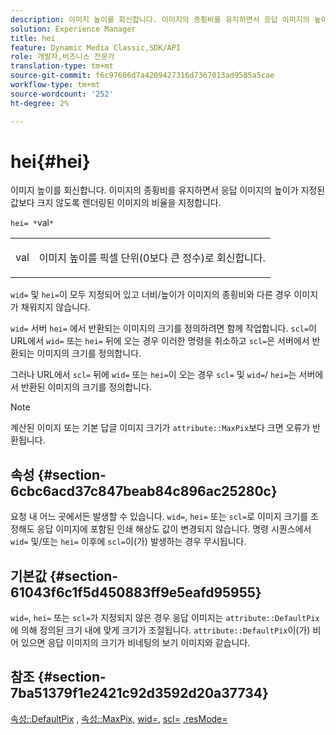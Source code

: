 ```yaml
---
description: 이미지 높이를 회신합니다. 이미지의 종횡비를 유지하면서 응답 이미지의 높이가 지정된 값보다 크지 않도록 렌더링된 이미지의 비율을 지정합니다.
solution: Experience Manager
title: hei
feature: Dynamic Media Classic,SDK/API
role: 개발자,비즈니스 전문가
translation-type: tm+mt
source-git-commit: f6c97606d7a4209427316d7367013ad9585a5cae
workflow-type: tm+mt
source-wordcount: '252'
ht-degree: 2%

---
```



# hei{#hei}

이미지 높이를 회신합니다. 이미지의 종횡비를 유지하면서 응답 이미지의 높이가 지정된 값보다 크지 않도록 렌더링된 이미지의 비율을 지정합니다.

`hei= *`val`*`

<table id="simpletable_C3A31CA539DC4D9F8BE50290D1AFA5CA"> 
 <tr class="strow"> 
  <td class="stentry"> <p><span class="codeph"> <span class="varname"> val</span> </span> </p></td> 
  <td class="stentry"> <p>이미지 높이를 픽셀 단위(0보다 큰 정수)로 회신합니다. </p></td> 
 </tr> 
</table>

`wid=` 및 `hei=`이 모두 지정되어 있고 너비/높이가 이미지의 종횡비와 다른 경우 이미지가 채워지지 않습니다.

`wid=` 서버 `hei=` 에서 반환되는 이미지의 크기를 정의하려면 함께 작업합니다. `scl=`이 URL에서 `wid=` 또는 `hei=` 뒤에 오는 경우 이러한 명령을 취소하고 `scl=`은 서버에서 반환되는 이미지의 크기를 정의합니다.

그러나 URL에서 `scl=` 뒤에 `wid=` 또는 `hei=`이 오는 경우 `scl=` 및 `wid=`/ `hei=`는 서버에서 반환된 이미지의 크기를 정의합니다.

>[!NOTE]
>
>계산된 이미지 또는 기본 답글 이미지 크기가 `attribute::MaxPix`보다 크면 오류가 반환됩니다.

## 속성 {#section-6cbc6acd37c847beab84c896ac25280c}

요청 내 어느 곳에서든 발생할 수 있습니다. `wid=`, `hei=` 또는 `scl=`로 이미지 크기를 조정해도 응답 이미지에 포함된 인쇄 해상도 값이 변경되지 않습니다. 명령 시퀀스에서 `wid=` 및/또는 `hei=` 이후에 `scl=`이(가) 발생하는 경우 무시됩니다.

## 기본값 {#section-61043f6c1f5d450883ff9e5eafd95955}

`wid=`, `hei=` 또는 `scl=`가 지정되지 않은 경우 응답 이미지는 `attribute::DefaultPix`에 의해 정의된 크기 내에 맞게 크기가 조절됩니다. `attribute::DefaultPix`이(가) 비어 있으면 응답 이미지의 크기가 비네팅의 보기 이미지와 같습니다.

## 참조 {#section-7ba51379f1e2421c92d3592d20a37734}

[속성::DefaultPix](../../../../../ir-api/material-cat/image-rendering-api-ref/c-ir-material-catalog/c-ir-attributes-reference/r-ir-defaultpix.md#reference-102c98f9b5d24d2aaaeb756653fb0e6f) ,  [속성::MaxPix](../../../../../ir-api/material-cat/image-rendering-api-ref/c-ir-material-catalog/c-ir-attributes-reference/r-ir-maxpix.md#reference-569f186bbc2840a6bd3cffa8ff3e7657),  [wid=](../../../../../ir-api/http-protocol/image-rendering-api-ref/c-ir-http-protocol-ref/c-ir-http-protocol-command-reference/r-ir-wid.md#reference-b7e691b0624941168c94b2749ae233ec),  [scl=](../../../../../ir-api/http-protocol/image-rendering-api-ref/c-ir-http-protocol-ref/c-ir-http-protocol-command-reference/r-ir-scl.md#reference-b14b51a6cbe34f0bba42880540592f29)  [,resMode=](../../../../../ir-api/http-protocol/image-rendering-api-ref/c-ir-http-protocol-ref/c-ir-http-protocol-command-reference/r-ir-http-resmode.md#reference-851a5b636f8948cfb11456c9b7dab0d3)
